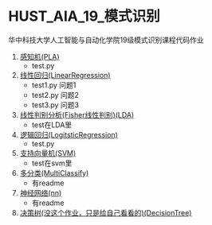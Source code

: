 # HUST_AIA_19_模式识别
华中科技大学人工智能与自动化学院19级模式识别课程代码作业

1. [感知机(PLA)](PLA)
   - test.py
2. [线性回归(LinearRegression)](LinearRegression)
   - test1.py 问题1
   - test2.py 问题2
   - test3.py 问题3
3. [线性判别分析(Fisher线性判别)(LDA)](LDA)
   - test在LDA里
4. [逻辑回归(LogitsticRegression)](LogitsticRegression)
   - test.py
5. [支持向量机(SVM)](SVM)
   - test在svm里
6. [多分类(MultiClassify)](MultiClassify)
   - 有readme
7. [神经网络(nn)](nn)
   - 有readme
8. [决策树(没这个作业，只是给自己看看的)(DecisionTree)](DecisionTree)
